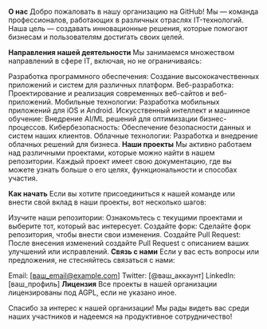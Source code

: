 **О нас**
Добро пожаловать в нашу организацию на GitHub! Мы — команда профессионалов, работающих в различных отраслях IT-технологий. Наша цель — создавать инновационные решения, которые помогают бизнесам и пользователям достигать своих целей.

**Направления нашей деятельности**
Мы занимаемся множеством направлений в сфере IT, включая, но не ограничиваясь:

Разработка программного обеспечения: Создание высококачественных приложений и систем для различных платформ.
Веб-разработка: Проектирование и реализация современных веб-сайтов и веб-приложений.
Мобильные технологии: Разработка мобильных приложений для iOS и Android.
Искусственный интеллект и машинное обучение: Внедрение AI/ML решений для оптимизации бизнес-процессов.
Кибербезопасность: Обеспечение безопасности данных и систем наших клиентов.
Облачные технологии: Разработка и внедрение облачных решений для бизнеса.
**Наши проекты**
Мы активно работаем над различными проектами, которые можно найти в нашем репозитории. Каждый проект имеет свою документацию, где вы можете узнать больше о его целях, функциональности и способах участия.

**Как начать**
Если вы хотите присоединиться к нашей команде или внести свой вклад в наши проекты, вот несколько шагов:

Изучите наши репозитории: Ознакомьтесь с текущими проектами и выберите тот, который вас интересует.
Создайте форк: Сделайте форк репозитория, чтобы внести свои изменения.
Создайте Pull Request: После внесения изменений создайте Pull Request с описанием ваших улучшений или исправлений.
**Связь с нами**
Если у вас есть вопросы или предложения, не стесняйтесь связаться с нами:

Email: [ваш_email@example.com]
Twitter: [@ваш_аккаунт]
LinkedIn: [ваш_профиль]
**Лицензия**
Все проекты в нашей организации лицензированы под AGPL, если не указано иное.

Спасибо за интерес к нашей организации! Мы рады видеть вас среди наших участников и надеемся на продуктивное сотрудничество!
